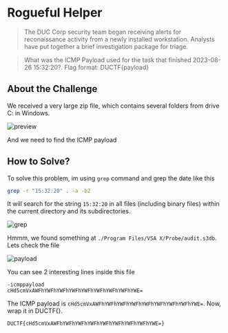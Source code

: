 # Rogueful Helper
> The DUC Corp security team began receiving alerts for reconaissance activity from a newly installed workstation. Analysts have put together a brief investigation package for triage.

> What was the ICMP Payload used for the task that finished 2023-08-26 15:32:20?. Flag format: DUCTF{payload}

## About the Challenge
We received a very large zip file, which contains several folders from drive C: in Windows.

![preview](images/preview.png)

And we need to find the ICMP payload

## How to Solve?
To solve this problem, im using `grep` command and grep the date like this

```bash
grep -r "15:32:20" . -a -b2
```

It will search for the string `15:32:20` in all files (including binary files) within the current directory and its subdirectories.

![grep](images/grep.png)

Hmmm, we found something at `./Program Files/VSA X/Probe/audit.s3db`. Lets check the file

![payload](images/payload.png)

You can see 2 interesting lines inside this file

```
-icmppayload
cHd5cmVxAWFhYWFhYWFhYWFhYWFhYWFhYWFhYWFhYWE=
```

The ICMP payload is `cHd5cmVxAWFhYWFhYWFhYWFhYWFhYWFhYWFhYWFhYWE=`. Now, wrap it in DUCTF{}.

```
DUCTF{cHd5cmVxAWFhYWFhYWFhYWFhYWFhYWFhYWFhYWFhYWE=}
```
